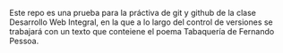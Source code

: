 Este repo es una prueba para la práctiva de git y github de la clase Desarrollo Web Integral, en la que a lo largo del control de versiones se trabajará con un texto que conteiene el poema Tabaquería de Fernando Pessoa.